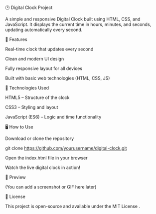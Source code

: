 🕒 Digital Clock Project

A simple and responsive Digital Clock built using HTML, CSS, and JavaScript.
It displays the current time in hours, minutes, and seconds, updating automatically every second.

🚀 Features

Real-time clock that updates every second

Clean and modern UI design

Fully responsive layout for all devices

Built with basic web technologies (HTML, CSS, JS)

🧠 Technologies Used

HTML5 – Structure of the clock

CSS3 – Styling and layout

JavaScript (ES6) – Logic and time functionality

🖥️ How to Use

Download or clone the repository

git clone https://github.com/yourusername/digital-clock.git


Open the index.html file in your browser

Watch the live digital clock in action!

📸 Preview

(You can add a screenshot or GIF here later)

📄 License

This project is open-source and available under the MIT License
.

